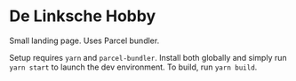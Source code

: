 # De Linksche Hobby
Small landing page. Uses Parcel bundler.

Setup requires `yarn` and `parcel-bundler`. Install both globally and simply run `yarn start` to launch the dev environment. To build, run `yarn build`.
